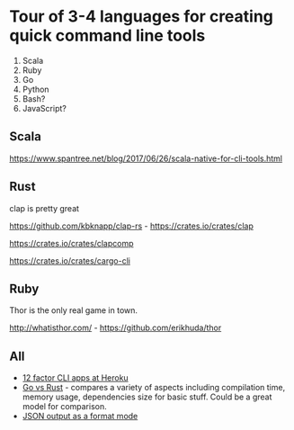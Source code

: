 # Tour of 3-4 languages for creating quick command line tools

1. Scala
2. Ruby
3. Go
4. Python
5. Bash?
6. JavaScript?

## Scala

https://www.spantree.net/blog/2017/06/26/scala-native-for-cli-tools.html

## Rust

clap is pretty great

https://github.com/kbknapp/clap-rs - https://crates.io/crates/clap

https://crates.io/crates/clapcomp

https://crates.io/crates/cargo-cli

## Ruby

Thor is the only real game in town.

http://whatisthor.com/ - https://github.com/erikhuda/thor

## All

* [12 factor CLI apps at Heroku](https://medium.com/@jdxcode/12-factor-cli-apps-dd3c227a0e46)
* [Go vs Rust](https://cuchi.me/posts/go-vs-rust) - compares a variety of aspects including compilation time, memory usage, dependencies size for basic stuff. Could be a great model for comparison.
* [JSON output as a format mode](https://blog.kellybrazil.com/2021/12/03/tips-on-adding-json-output-to-your-cli-app/)
